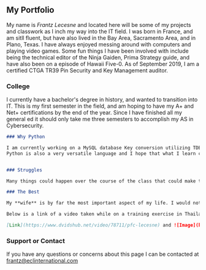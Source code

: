 ## My Portfolio

My name is _Frantz Lecesne_ and located here will be some of my projects and classwork as I inch my way into the IT field. I was born in France, and am sitll fluent, but have also lived in the Bay Area, Sacramento Area, and in Plano, Texas. I have always enjoyed messing around with computers and playing video games. Some fun things I have been involved with include being the technical editor of the Ninja Gaiden, Prima Strategy guide, and have also been on a episode of Hawaii Five-0. As of September 2019, I am a certified CTGA TR39 Pin Security and Key Management auditor.

### College

I currently have a bachelor's degree in history, and wanted to transition into IT. This is my first semester in the field, and am hoping to have my A+ and Net+ certifications by the end of the year. Since I have finished all my general ed it should only take me three semesters to accomplish my AS in Cybersecurity.

```markdown
### Why Python

I am currently working on a MySQL database Key conversion utilizing TDES Encryption, but need a much better foundation with the language to accomplish it.
Python is also a very versatile language and I hope that what I learn can assist me in future projects. 


### Struggles

Many things could happen over the course of the class that could make things more difficult. As the structure has been presented so far, I feel it is going to mesh with the way I learn very well. But life finds a way, and outside influences are not always easy to dismiss and concentrate on what is important right in front of me.

### The Best

My **wife** is by far the most important aspect of my life. I would not have been able to make it this far without her and she will take precedence to almost anything else. It is also her understanding while I make this transition in our lives that continue to show me why she is so important to me.

Below is a link of a video taken while on a training exercise in Thailand with an image from Fort Shafter where I was based out of.

[Link](https://www.dvidshub.net/video/78711/pfc-lecesne) and ![Image](https://d2q133a8ap145g.cloudfront.net/wp-content/uploads/2010/07/191623.jpg)
```


### Support or Contact

If you have any questions or concerns about this page I can be contacted at frantz@eclinternational.com
